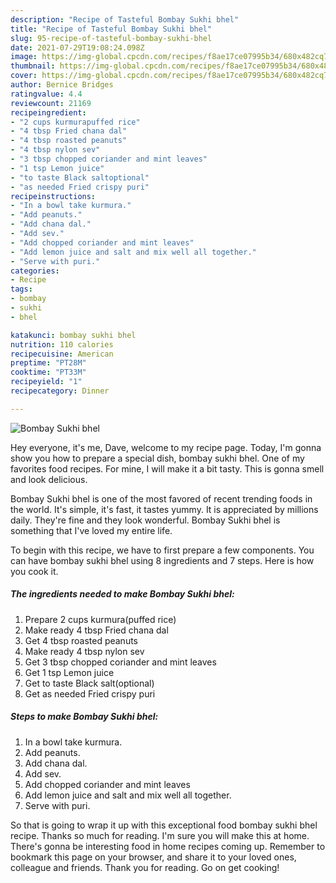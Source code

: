 ```yaml
---
description: "Recipe of Tasteful Bombay Sukhi bhel"
title: "Recipe of Tasteful Bombay Sukhi bhel"
slug: 95-recipe-of-tasteful-bombay-sukhi-bhel
date: 2021-07-29T19:08:24.098Z
image: https://img-global.cpcdn.com/recipes/f8ae17ce07995b34/680x482cq70/bombay-sukhi-bhel-recipe-main-photo.jpg
thumbnail: https://img-global.cpcdn.com/recipes/f8ae17ce07995b34/680x482cq70/bombay-sukhi-bhel-recipe-main-photo.jpg
cover: https://img-global.cpcdn.com/recipes/f8ae17ce07995b34/680x482cq70/bombay-sukhi-bhel-recipe-main-photo.jpg
author: Bernice Bridges
ratingvalue: 4.4
reviewcount: 21169
recipeingredient:
- "2 cups kurmurapuffed rice"
- "4 tbsp Fried chana dal"
- "4 tbsp roasted peanuts"
- "4 tbsp nylon sev"
- "3 tbsp chopped coriander and mint leaves"
- "1 tsp Lemon juice"
- "to taste Black saltoptional"
- "as needed Fried crispy puri"
recipeinstructions:
- "In a bowl take kurmura."
- "Add peanuts."
- "Add chana dal."
- "Add sev."
- "Add chopped coriander and mint leaves"
- "Add lemon juice and salt and mix well all together."
- "Serve with puri."
categories:
- Recipe
tags:
- bombay
- sukhi
- bhel

katakunci: bombay sukhi bhel 
nutrition: 110 calories
recipecuisine: American
preptime: "PT28M"
cooktime: "PT33M"
recipeyield: "1"
recipecategory: Dinner

---
```



![Bombay Sukhi bhel](https://img-global.cpcdn.com/recipes/f8ae17ce07995b34/680x482cq70/bombay-sukhi-bhel-recipe-main-photo.jpg)

Hey everyone, it's me, Dave, welcome to my recipe page. Today, I'm gonna show you how to prepare a special dish, bombay sukhi bhel. One of my favorites food recipes. For mine, I will make it a bit tasty. This is gonna smell and look delicious.

Bombay Sukhi bhel is one of the most favored of recent trending foods in the world. It's simple, it's fast, it tastes yummy. It is appreciated by millions daily. They're fine and they look wonderful. Bombay Sukhi bhel is something that I've loved my entire life.




To begin with this recipe, we have to first prepare a few components. You can have bombay sukhi bhel using 8 ingredients and 7 steps. Here is how you cook it.

<!--inarticleads1-->

##### The ingredients needed to make Bombay Sukhi bhel:

1. Prepare 2 cups kurmura(puffed rice)
1. Make ready 4 tbsp Fried chana dal
1. Get 4 tbsp roasted peanuts
1. Make ready 4 tbsp nylon sev
1. Get 3 tbsp chopped coriander and mint leaves
1. Get 1 tsp Lemon juice
1. Get to taste Black salt(optional)
1. Get as needed Fried crispy puri




<!--inarticleads2-->

##### Steps to make Bombay Sukhi bhel:

1. In a bowl take kurmura.
1. Add peanuts.
1. Add chana dal.
1. Add sev.
1. Add chopped coriander and mint leaves
1. Add lemon juice and salt and mix well all together.
1. Serve with puri.




So that is going to wrap it up with this exceptional food bombay sukhi bhel recipe. Thanks so much for reading. I'm sure you will make this at home. There's gonna be interesting food in home recipes coming up. Remember to bookmark this page on your browser, and share it to your loved ones, colleague and friends. Thank you for reading. Go on get cooking!
